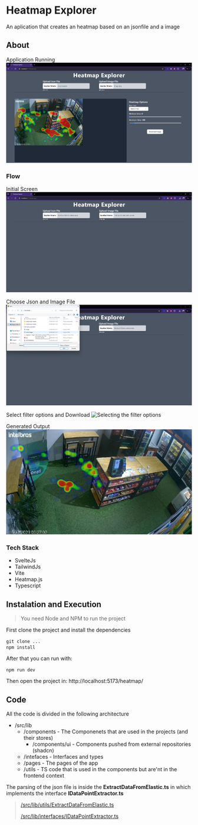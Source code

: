 # Heatmap Explorer

An aplication that creates an heatmap based on an jsonfile and a image

## About

Application Running
![Application Running](/images/gitprints/application.png)

### Flow

Initial Screen
![Initial Screen of APP](/images/gitprints/started_app.png)

Choose Json and Image File
![Choosing json and image files](/images/gitprints/choose_json_image.png)

Select filter options and Download
![Selecting the filter options](/images/gitprints/generate_image.gif)

Generated Output
![Generated Output](/images/gitprints/heatmap-overlay.png)

### Tech Stack

- SvelteJs
- TailwindJs
- Vite
- Heatmap.js
- Typescript

## Instalation and Execution

> You need Node and NPM to run the project

First clone the project and install the dependencies

```shell
git clone ...
npm install
```

After that you can run with:

```shell
npm run dev
```

Then open the project in: http://localhost:5173/heatmap/

## Code

All the code is divided in the following architecture

- /src/lib
  - /components - The Componenets that are used in the projects (and their stores)
    - /components/ui - Components pushed from external repositories (shadcn)
  - /intefaces - Interfaces and types
  - /pages - The pages of the app
  - /utils - TS code that is used in the components but are'nt in the frontend context

The parsing of the json file is inside the **ExtractDataFromElastic.ts** in which implements the interface **IDataPointExtractor.ts**

> [/src/lib/utils/ExtractDataFromElastic.ts](https://github.com/LucasGobbs/heatmap-challenge/blob/master/src/lib/utils/ExtractDataFromElastic.ts)
>
> [/src/lib/interfaces/IDataPointExtractor.ts](https://github.com/LucasGobbs/heatmap-challenge/blob/master/src/lib/interfaces/IDataPointExtractor.ts)
